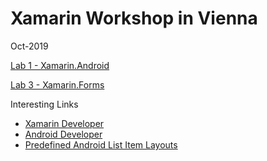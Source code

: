# Xamarin Workshop in Vienna

Oct-2019

[Lab 1 - Xamarin.Android](https://github.com/christiannagel/xamarinworkshopoct2019/blob/master/lab1.md)

[Lab 3 - Xamarin.Forms](https://github.com/christiannagel/xamarinworkshopoct2019/blob/master/lab3.md)

Interesting Links

* [Xamarin Developer](https://docs.microsoft.com/en-us/xamarin/)
* [Android Developer](https://developer.android.com/)
* [Predefined Android List Item Layouts](https://robgibbens.com/androids-built-in-list-item-layouts/
)
